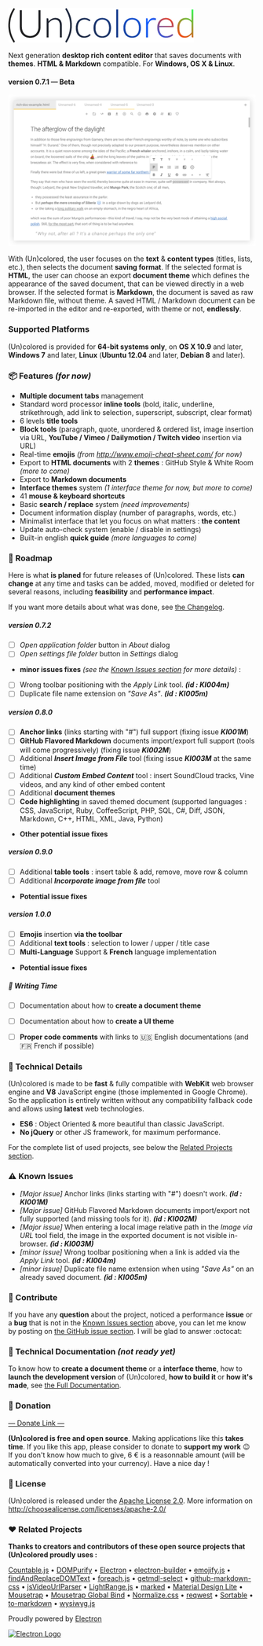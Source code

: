 ![](project/docs/assets/uncolored-logo.png)

Next generation **desktop rich content editor** that saves documents with **themes**. **HTML & Markdown** compatible. For **Windows, OS X & Linux**.
#### version 0.7.1 — Beta

![](project/docs/assets/uncolored-large-screenshot.png)


With (Un)colored, the user focuses on the **text** & **content types** (titles, lists, etc.), then selects the document **saving format**. If the selected format is **HTML**, the user can choose an export **document theme** which defines the appearance of the saved document, that can be viewed directly in a web browser. If the selected format is **Markdown**, the document is saved as raw Markdown file, without theme. A saved HTML / Markdown document can be re-imported in the editor and re-exported, with theme or not, **endlessly**.


### Supported Platforms
(Un)colored is provided for **64-bit systems only**, on **OS X 10.9** and later, **Windows 7** and later, **Linux** (**Ubuntu 12.04** and later, **Debian 8** and later).


### :package: Features *(for now)*
- **Multiple document tabs** management
- Standard word processor **inline tools** (bold, italic, underline, strikethrough, add link to selection, superscript, subscript, clear format)
- 6 levels **title tools**
- **Block tools** (paragraph, quote, unordered & ordered list, image insertion via URL, **YouTube / Vimeo / Dailymotion / Twitch video** insertion via URL)
- Real-time **emojis** *(from http://www.emoji-cheat-sheet.com/ for now)*
- Export to **HTML documents** with 2 **themes** : GitHub Style & White Room *(more to come)*
- Export to **Markdown documents**
- **Interface themes** system *(1 interface theme for now, but more to come)*
- 41 **mouse & keyboard shortcuts**
- Basic **search / replace** system *(need improvements)*
- Document information display (number of paragraphs, words, etc.)
- Minimalist interface that let you focus on what matters : **the content**
- Update auto-check system (enable / disable in settings)
- Built-in english **quick guide** *(more languages to come)*


### :checkered_flag: Roadmap
Here is what **is planed** for future releases of (Un)colored. These lists **can change** at any time and tasks can be added, moved, modified or deleted for several reasons, including **feasibility** and **performance impact**.

If you want more details about what was done, see [the Changelog](CHANGELOG.md).

##### version 0.7.2
- [ ] *Open application folder* button in *About* dialog
- [ ] *Open settings file folder* button in *Settings* dialog

- **minor issues fixes** *(see the [Known Issues section](#known-issues) for more details)* :
- [ ] Wrong toolbar positioning with the *Apply Link* tool. ***(id : KI004m)***
- [ ] Duplicate file name extension on *"Save As"*. ***(id : KI005m)***

##### version 0.8.0
- [ ] **Anchor links** (links starting with "#") full support (fixing issue ***KI001M***)
- [ ] **GitHub Flavored Markdown** documents import/export full support (tools will come progressively) (fixing issue ***KI002M***)
- [ ] Additional ***Insert Image from File*** tool (fixing issue ***KI003M*** at the same time)
- [ ] Additional ***Custom Embed Content*** tool : insert SoundCloud tracks, Vine videos, and any kind of other embed content
- [ ] Additional **document themes**
- [ ] **Code highlighting** in saved themed document (supported languages : CSS, JavaScript, Ruby, CoffeeScript, PHP, SQL, C#, Diff, JSON, Markdown, C++, HTML, XML, Java, Python)
- **Other potential issue fixes**

##### version 0.9.0
- [ ] Additional **table tools** : insert table & add, remove, move row & column
- [ ] Additional ***Incorporate image from file*** tool
- **Potential issue fixes**

##### version 1.0.0
- [ ] **Emojis** insertion **via the toolbar**
- [ ] Additional **text tools** : selection to lower / upper / title case
- [ ] **Multi-Language** Support & **French** language implementation
- **Potential issue fixes**

##### :page_facing_up: Writing Time
- [ ] Documentation about how to **create a document theme**
- [ ] Documentation about how to **create a UI theme**
- [ ] **Proper code comments** with links to :us: English documentations (and :fr: French if possible)


### :nut_and_bolt: Technical Details
(Un)colored is made to be **fast** & fully compatible with **WebKit** web browser engine and **V8** JavaScript engine (those implemented in Google Chrome). So the application is entirely written without any compatibility fallback code and allows using **latest** web technologies.

- **ES6** : Object Oriented & more beautiful than classic JavaScript.
- **No jQuery** or other JS framework, for maximum performance.

For the complete list of used projects, see below the [Related Projects section](#related-projects).


### :warning: Known Issues
- *[Major issue]* Anchor links (links starting with "#") doesn't work. ***(id : KI001M)***
- *[Major issue]* GitHub Flavored Markdown documents import/export not fully supported (and missing tools for it). ***(id : KI002M)***
- *[Major issue]* When entering a local image relative path in the *Image via URL* tool field, the image in the exported document is not visible in-browser. ***(id : KI003M)***
- *[minor issue]* Wrong toolbar positioning when a link is added via the *Apply Link* tool. ***(id : KI004m)***
- *[minor issue]* Duplicate file name extension when using *"Save As"* on an already saved document. ***(id : KI005m)***


### :busts_in_silhouette: Contribute
If you have any **question** about the project, noticed a performance **issue** or a **bug** that is not in the [Known Issues section](#known-issues) above, you can let me know by posting on [the GitHub issue section](https://github.com/n457/Uncolored/issues). I will be glad to answer :octocat:


### :wrench: Technical Documentation *(not ready yet)*
To know how to **create a document theme** or a **interface theme**, how to **launch the development version** of (Un)colored, **how to build it** or **how it's made**, see [the Full Documentation](project/docs/README.md).


### :gift: Donation
[— Donate Link —](https://www.paypal.com/cgi-bin/webscr?cmd=_donations&business=n457%2econtact%40gmail%2ecom&lc=FR&item_name=n457%20%2f%20Bertrand%20Vignaud%2dLerouge&currency_code=EUR&bn=PP%2dDonationsBF%3abtn_donateCC_LG%2egif%3aNonHosted)

**(Un)colored is free and open source**. Making applications like this **takes time**. If you like this app, please consider to donate to **support my work** :wink:
If you don't know how much to give, 6 € is a reasonnable amount (will be automatically converted into your currency). Have a nice day !


### :page_facing_up: License
(Un)colored is released under the [Apache License 2.0](LICENSE). More information on http://choosealicense.com/licenses/apache-2.0/


### :heart: Related Projects
**Thanks to creators and contributors of these open source projects that (Un)colored proudly uses :**

[Countable.js](https://sacha.me/Countable/) •
[DOMPurify](https://cure53.de/purify) •
[Electron](http://electron.atom.io/) •
[electron-builder](https://github.com/electron-userland/electron-builder) •
[emojify.js](http://hassankhan.me/emojify.js/) •
[findAndReplaceDOMText](https://github.com/padolsey/findAndReplaceDOMText) •
[foreach.js](https://github.com/toddmotto/foreach) •
[getmdl-select](http://creativeit.github.io/getmdl-select/) •
[github-markdown-css](https://sindresorhus.com/github-markdown-css/) •
[jsVideoUrlParser](https://github.com/Zod-/jsVideoUrlParser) •
[LightRange.js](http://n457.github.io/LightRange.js/) •
[marked](https://github.com/chjj/marked) •
[Material Design Lite](https://getmdl.io/) •
[Mousetrap](https://craig.is/killing/mice) •
[Mousetrap Global Bind](https://github.com/ccampbell/mousetrap/tree/master/plugins/global-bind) •
[Normalize.css](http://necolas.github.io/normalize.css/) •
[reqwest](https://github.com/ded/reqwest) •
[Sortable](http://rubaxa.github.io/Sortable/) •
[to-markdown](http://domchristie.github.io/to-markdown/) •
[wysiwyg.js](http://wysiwygjs.github.io/)


Proudly powered by [Electron](http://electron.atom.io/)

[<img alt="Electron Logo" height="50" src="http://electron.atom.io/images/electron-logo.svg">](http://electron.atom.io/)
